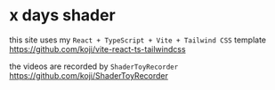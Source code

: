 # x days shader

this site uses my `React + TypeScript + Vite + Tailwind CSS` template  
https://github.com/koji/vite-react-ts-tailwindcss

the videos are recorded by `ShaderToyRecorder`  
https://github.com/koji/ShaderToyRecorder
